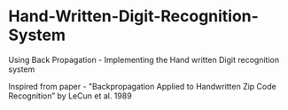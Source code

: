 # Hand-Written-Digit-Recognition-System
Using Back Propagation - Implementing the Hand written Digit recognition  system

Inspired from paper -  "Backpropagation Applied to Handwritten Zip Code Recognition” by LeCun et al. 1989
